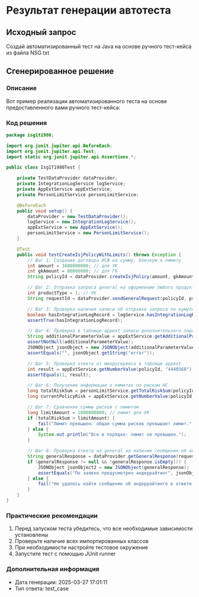 
# Результат генерации автотеста
## Исходный запрос
Создай автоматизированный тест на Java на основе ручного тест-кейса из файла NSG.txt

## Сгенерированное решение
### Описание
Вот пример реализации автоматизированного теста на основе предоставленного вами ручного тест-кейса:



### Код решения
```java
package isg1t1980;

import org.junit.jupiter.api.BeforeEach;
import org.junit.jupiter.api.Test;
import static org.junit.jupiter.api.Assertions.*;

public class Isg1T1980Test {

    private TestDataProvider dataProvider;
    private IntegrationLogService logService;
    private AppExtService appExtService;
    private PersonLimitService personLimitService;

    @BeforeEach
    public void setup() {
        dataProvider = new TestDataProvider();
        logService = new IntegrationLogService();
        appExtService = new AppExtService();
        personLimitService = new PersonLimitService();
    }

    @Test
    public void testCreateIsjPolicyWithLimits() throws Exception {
        // Шаг 1: Создание договора ИСЖ на сумму, близкую к лимиту
        int amount = 1000000000; // для УК
        int gkAmount = 80000000; // для ГК
        String policyId = dataProvider.createIsjPolicy(amount, gkAmount);

        // Шаг 2: Отправка запроса general на оформление любого продукта УК, ГК, Сберполиса
        int productType = 1; // УК
        String requestId = dataProvider.sendGeneralRequest(policyId, productType);

        // Шаг 3: Проверка наличия записи об отправке запроса по кумуляции
        boolean hasIntegrationLogRecord = logService.hasIntegrationLogRecord(requestId, "ISG_CUMULATION");
        assertTrue(hasIntegrationLogRecord);

        // Шаг 4: Проверка в таблице appext записи дополнительного параметра
        String additionalParameterValue = appExtService.getAdditionalParameterValue(policyId, "4440311");
        assertNotNull(additionalParameterValue);
        JSONObject jsonObject = new JSONObject(additionalParameterValue);
        assertEquals("", jsonObject.getString("error"));

        // Шаг 5: Проверка ответа от микросервиса в таблице appext
        int result = appExtService.getNumberValue(policyId, "4440568");
        assertEquals(1, result);

        // Шаг 6: Получение информации о лимитах по рискам НС
        long totalRiskSum = personLimitService.getTotalRiskSum(policyId);
        long currentPolicyRisk = appExtService.getNumberValue(policyId, "8857");

        // Шаг 7: Сравнение суммы рисков с лимитом
        long limitAmount = 1000000000; // лимит для УК
        if (totalRiskSum > limitAmount) {
            fail("Лимит превышен: общая сумма рисков превышает лимит.");
        } else {
            System.out.println("Все в порядке: лимит не превышен.");
        }

        // Шаг 8: Проверка ответа на general на наличие сообщения об андеррайтинге
        String generalResponse = dataProvider.getGeneralResponse(requestId);
        if (generalResponse != null && !generalResponse.isEmpty()) {
            JSONObject jsonObject2 = new JSONObject(generalResponse);
            assertEquals("По заявке предусмотрен андеррайтинг", jsonObject2.getString("StatusDesc"));
        } else {
            fail("Не удалось найти сообщение об андеррайтинге в ответе на general.");
        }
    }
}
```

### Практические рекомендации
1. Перед запуском теста убедитесь, что все необходимые зависимости установлены
2. Проверьте наличие всех импортированных классов
3. При необходимости настройте тестовое окружение
4. Запустите тест с помощью JUnit runner

### Дополнительная информация
- Дата генерации: 2025-03-27 17:01:11
- Тип ответа: test_case
